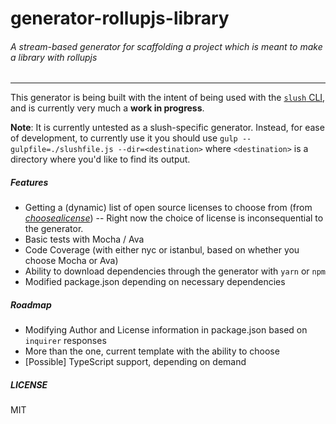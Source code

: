 generator-rollupjs-library
=========================

###### _A stream-based generator for scaffolding a project which is meant to make a library with rollupjs_
---------------------------------------------------------------------

This generator is being built with the intent of being used with the [`slush` CLI](https://slushjs.github.io/#/), and is currently very much a **work in progress**.

**Note**: It is currently untested as a slush-specific generator. Instead, for ease of development, to currently use it you should use
```gulp --gulpfile=./slushfile.js --dir=<destination>``` where `<destination>` is a directory where you'd like to find its output.

##### Features
- Getting a (dynamic) list of open source licenses to choose from (from [_choosealicense_](https://choosealicense.com/licenses/))
-- Right now the choice of license is inconsequential to the generator.
- Basic tests with Mocha / Ava
- Code Coverage (with either nyc or istanbul, based on whether you choose Mocha or Ava)
- Ability to download dependencies through the generator with `yarn` or `npm`
- Modified package.json depending on necessary dependencies

##### Roadmap
- Modifying Author and License information in package.json based on `inquirer` responses
- More than the one, current template with the ability to choose
- [Possible] TypeScript support, depending on demand

##### LICENSE
MIT
